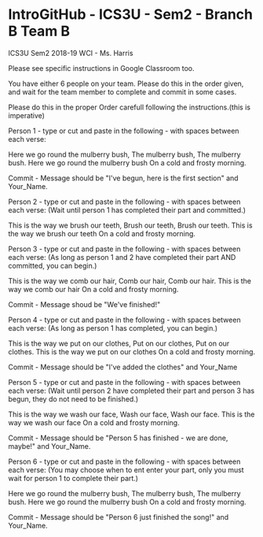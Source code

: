 # IntroGitHub - ICS3U - Sem2 - Branch B Team B
ICS3U Sem2 2018-19 WCI - Ms. Harris

Please see specific instructions in Google Classroom too.

You have either 6 people on your team. Please do this in the order given, and wait for the team member to complete and commit in some cases.

Please do this in the proper Order carefull following the instructions.(this is imperative)

Person 1 - type or cut and paste in the following - with spaces between each verse:

Here we go round the mulberry bush, The mulberry bush, The mulberry bush. Here we go round the mulberry bush On a cold and frosty morning.

Commit - Message should be "I've begun, here is the first section" and Your_Name.

Person 2 - type or cut and paste in the following - with spaces between each verse: (Wait until person 1 has completed their part and committed.)

This is the way we brush our teeth, Brush our teeth, Brush our teeth. This is the way we brush our teeth On a cold and frosty morning.

Person 3 - type or cut and paste in the following - with spaces between each verse: (As long as person 1 and 2 have completed their part AND committed, you can begin.)

This is the way we comb our hair, Comb our hair, Comb our hair. This is the way we comb our hair On a cold and frosty morning.

Commit - Message shoud be "We've finished!"

Person 4 - type or cut and paste in the following - with spaces between each verse: (As long as person 1 has completed, you can begin.)

This is the way we put on our clothes, Put on our clothes, Put on our clothes. This is the way we put on our clothes On a cold and frosty morning.

Commit - Message should be "I've added the clothes" and Your_Name

Person 5 - type or cut and paste in the following - with spaces between each verse: (Wait until person 2 have completed their part and person 3 has begun, they do not need to be finished.)

This is the way we wash our face, Wash our face, Wash our face. This is the way we wash our face On a cold and frosty morning.

Commit - Message should be "Person 5 has finished - we are done, maybe!" and Your_Name.

Person 6 - type or cut and paste in the following - with spaces between each verse: (You may choose when to ent enter your part, only you must wait for person 1 to complete their part.)

Here we go round the mulberry bush, The mulberry bush, The mulberry bush. Here we go round the mulberry bush On a cold and frosty morning.

Commit - Message should be "Person 6 just finished the song!" and Your_Name.
